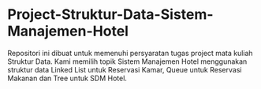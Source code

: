 # Project-Struktur-Data-Sistem-Manajemen-Hotel
Repositori ini dibuat untuk memenuhi persyaratan tugas project mata kuliah Struktur Data. Kami memilih topik Sistem Manajemen Hotel menggunakan struktur data Linked List untuk Reservasi Kamar, Queue untuk Reservasi  Makanan dan Tree untuk SDM Hotel.
